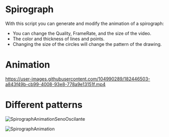 # Spirograph

With this script you can generate and modify the animation of a spirograph:
- You can change the Quality, FrameRate, and the size of the video.
- The color and thickness of lines and points.
- Changing the size of the circles will change the pattern of the drawing.


# Animation

https://user-images.githubusercontent.com/104990289/182446503-a843f49b-cb99-4008-93e8-778a9e13151f.mp4

# Different patterns

![SpirographAnimationSenoOscilante](https://user-images.githubusercontent.com/104990289/181744907-707dda90-233c-421c-8a8b-6f6e177a3df2.jpg)

![SpirographAnimation](https://user-images.githubusercontent.com/104990289/181747045-2c74c0c5-2491-4e4b-ab18-597080da3833.jpg)
